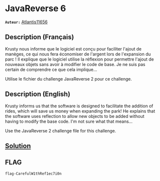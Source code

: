# JavaReverse 6
**`Auteur:`** [Atlantis11656](https://github.com/MassinissaDjellouli)

## Description (Français)
Krusty nous informe que le logiciel est conçu pour faciliter l'ajout de manèges, ce qui nous fera économiser de l'argent lors de l'expansion du parc ! Il explique que le logiciel utilise la réflexion pour permettre l'ajout de nouveaux objets sans avoir à modifier le code de base. Je ne suis pas certain de comprendre ce que cela implique...

Utilise le fichier du challenge JavaReverse 2 pour ce challenge.
## Description (English)
Krusty informs us that the software is designed to facilitate the addition of rides, which will save us money when expanding the park! He explains that the software uses reflection to allow new objects to be added without having to modify the base code. I'm not sure what that means...

Use the JavaReverse 2 challenge file for this challenge.
## [Solution](./Solution/WRITEUP.MD)
## FLAG
`flag-CarefulW1thRef1ec7i0n`